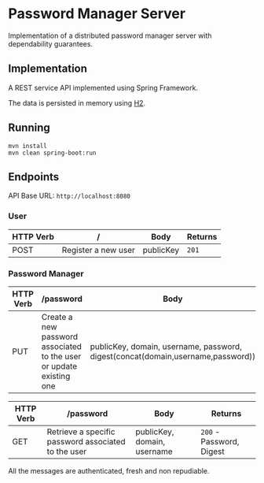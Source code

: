# Password Manager Server

Implementation of a distributed password manager server with dependability guarantees.


## Implementation

A REST service API implemented using Spring Framework.

The data is persisted in memory using [H2](http://h2database.com/html/main.html).

## Running

```
mvn install
mvn clean spring-boot:run
```

## Endpoints

API Base URL: `http://localhost:8080`

### User

| HTTP Verb     | / | Body | Returns|
| ------------- |---------------------|------|--------|
| POST          | Register a new user | publicKey | `201`|

### Password Manager

| HTTP Verb     | /password | Body | Returns|
| ------------- |---------------------|------|--------|
| PUT          | Create a new password associated to the user or update existing one | publicKey, domain, username, password, digest(concat(domain,username,password)) | `201`|


| HTTP Verb     | /password | Body | Returns|
| ------------- |---------------------|-----------|--------|
| GET           | Retrieve a specific password associated to the user | publicKey, domain, username | `200` - Password, Digest |

All the messages are authenticated, fresh and non repudiable.
